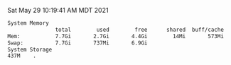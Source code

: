 Sat May 29 10:19:41 AM MDT 2021
```bash
System Memory
               total        used        free      shared  buff/cache   available
Mem:           7.7Gi       2.7Gi       4.4Gi        14Mi       573Mi       4.7Gi
Swap:          7.7Gi       737Mi       6.9Gi
System Storage
437M	.
```
```bash
